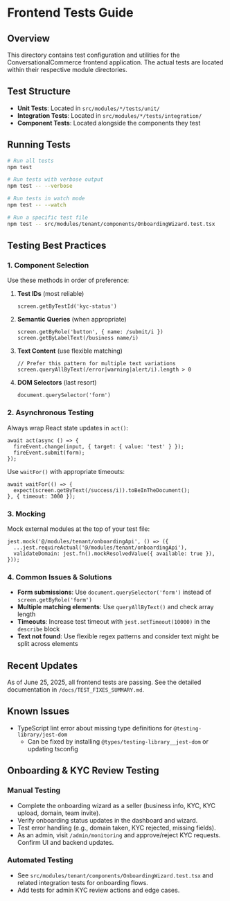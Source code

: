 # Frontend Tests Guide

## Overview

This directory contains test configuration and utilities for the ConversationalCommerce frontend application. The actual tests are located within their respective module directories.

## Test Structure

- **Unit Tests**: Located in `src/modules/*/tests/unit/`
- **Integration Tests**: Located in `src/modules/*/tests/integration/`
- **Component Tests**: Located alongside the components they test

## Running Tests

```bash
# Run all tests
npm test

# Run tests with verbose output
npm test -- --verbose

# Run tests in watch mode
npm test -- --watch

# Run a specific test file
npm test -- src/modules/tenant/components/OnboardingWizard.test.tsx
```

## Testing Best Practices

### 1. Component Selection

Use these methods in order of preference:

1. **Test IDs** (most reliable)
   ```tsx
   screen.getByTestId('kyc-status')
   ```

2. **Semantic Queries** (when appropriate)
   ```tsx
   screen.getByRole('button', { name: /submit/i })
   screen.getByLabelText(/business name/i)
   ```

3. **Text Content** (use flexible matching)
   ```tsx
   // Prefer this pattern for multiple text variations
   screen.queryAllByText(/error|warning|alert/i).length > 0
   ```

4. **DOM Selectors** (last resort)
   ```tsx
   document.querySelector('form')
   ```

### 2. Asynchronous Testing

Always wrap React state updates in `act()`:

```tsx
await act(async () => {
  fireEvent.change(input, { target: { value: 'test' } });
  fireEvent.submit(form);
});
```

Use `waitFor()` with appropriate timeouts:

```tsx
await waitFor(() => {
  expect(screen.getByText(/success/i)).toBeInTheDocument();
}, { timeout: 3000 });
```

### 3. Mocking

Mock external modules at the top of your test file:

```tsx
jest.mock('@/modules/tenant/onboardingApi', () => ({
  ...jest.requireActual('@/modules/tenant/onboardingApi'),
  validateDomain: jest.fn().mockResolvedValue({ available: true }),
}));
```

### 4. Common Issues & Solutions

- **Form submissions**: Use `document.querySelector('form')` instead of `screen.getByRole('form')`
- **Multiple matching elements**: Use `queryAllByText()` and check array length
- **Timeouts**: Increase test timeout with `jest.setTimeout(10000)` in the `describe` block
- **Text not found**: Use flexible regex patterns and consider text might be split across elements

## Recent Updates

As of June 25, 2025, all frontend tests are passing. See the detailed documentation in `/docs/TEST_FIXES_SUMMARY.md`.

## Known Issues

- TypeScript lint error about missing type definitions for `@testing-library/jest-dom`
  - Can be fixed by installing `@types/testing-library__jest-dom` or updating tsconfig

## Onboarding & KYC Review Testing

### Manual Testing
- Complete the onboarding wizard as a seller (business info, KYC, KYC upload, domain, team invite).
- Verify onboarding status updates in the dashboard and wizard.
- Test error handling (e.g., domain taken, KYC rejected, missing fields).
- As an admin, visit `/admin/monitoring` and approve/reject KYC requests. Confirm UI and backend updates.

### Automated Testing
- See `src/modules/tenant/components/OnboardingWizard.test.tsx` and related integration tests for onboarding flows.
- Add tests for admin KYC review actions and edge cases.
